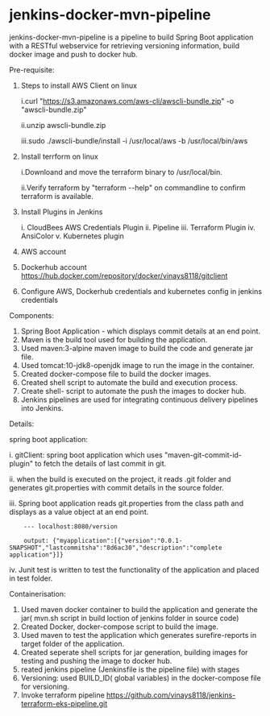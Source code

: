 # jenkins-docker-mvn-pipeline
jenkins-docker-mvn-pipeline is a pipeline to build Spring Boot application with a RESTful webservice for retrieving versioning information, build docker image and push to docker hub.


Pre-requisite:

1. Steps to install AWS Client on linux

    i.curl "https://s3.amazonaws.com/aws-cli/awscli-bundle.zip" -o "awscli-bundle.zip"

    ii.unzip awscli-bundle.zip

    iii.sudo ./awscli-bundle/install -i /usr/local/aws -b /usr/local/bin/aws

 2. Install terrform on linux

    i.Downloand and move the terraform binary to /usr/local/bin.

    ii.Verify terraform by "terraform --help" on commandline to confirm terraform is available.

 3. Install Plugins in Jenkins

     i.   CloudBees AWS Credentials Plugin
     ii.  Pipeline
     iii. Terraform Plugin
     iv.  AnsiColor
     v.   Kubernetes plugin
   
  4. AWS account
  
  5. Dockerhub account
  https://hub.docker.com/repository/docker/vinays8118/gitclient
  
  6. Configure AWS, Dockerhub credentials and kubernetes config in jenkins credentials
  
 
Components:

1. Spring Boot Application - which displays commit details at an end point.
2. Maven is the build tool used for building the application.
3. Used maven:3-alpine maven image to build the code and generate jar file.
4. Used tomcat:10-jdk8-openjdk image to run the image in the container.
5. Created docker-compose file to build the docker images.
6. Created shell script to automate the build and execution process.
7. Create shell- script to automate the push the images to docker hub.
8. Jenkins pipelines are used for integrating continuous delivery pipelines into Jenkins.

Details:

spring boot application:

   i. gitClient: spring boot application which uses "maven-git-commit-id-plugin" to fetch the details of last commit in git.

   ii. when the build is executed on the project, it reads .git folder and generates git.properties with commit details in the source folder.

   iii. Spring boot application reads git.properties from the class path and displays as a value object at an end point.

        --- localhost:8080/version

        output: {"myapplication":[{"version":"0.0.1-SNAPSHOT","lastcommitsha":"8d6ac30","description":"complete application"}]}

   iv. Junit test is written to test the functionality of the application and placed in test folder.


Containerisation:

1. Used maven docker container to build the application and generate the jar( mvn.sh script in build loction of jenkins folder in source code)
2. Created Docker, docker-compose script to build the image.
3. Used maven to test the application which generates surefire-reports in target folder of the application.
4. Created seperate shell scripts for jar generation, building images for testing and pushing the image to docker hub.
5. reated jenkins pipeline (Jenkinsfile is the pipeline file) with stages
6. Versioning: used BUILD_ID( global variables) in the docker-compose file for versioning.
7. Invoke terraform pipeline 
    https://github.com/vinays8118/jenkins-terraform-eks-pipeline.git
